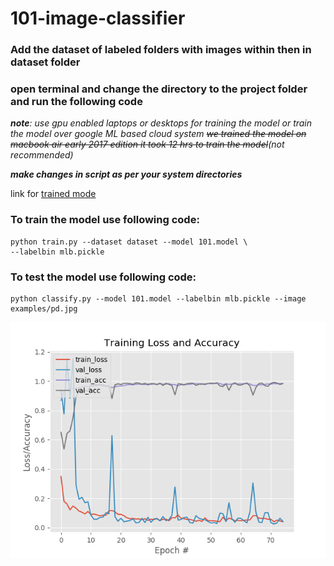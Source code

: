 # 101-image-classifier

### Add the dataset of labeled folders with images within then in dataset folder
### open terminal and change the directory to the project folder and run the following code

_**note**: use gpu enabled laptops or desktops for training the model or train the model over google ML based cloud system ~~we trained the model on macbook air early 2017 edition it took 12 hrs to train the model~~(not recommended)_

_**make changes in script as per your system directories**_

link for [trained mode](https://drive.google.com/open?id=1jjlNMCbIVqSuvAYYc2TPBFX5pu9DJPFw)

### To train the model use following code:
    python train.py --dataset dataset --model 101.model \
	--labelbin mlb.pickle
    
### To test the model use following code:
    python classify.py --model 101.model --labelbin mlb.pickle --image examples/pd.jpg
    

![Certificate](https://github.com/Preetam2114/101-image-classifier/blob/master/plot2.png?raw=true)
  
  
  
